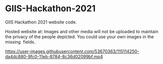 # GIIS-Hackathon-2021
GIIS Hackathon 2021 website code.

Hosted website at: 
Images and other media will not be uploaded to maintain the privacy of the people depicted. You could use your own images in the missing <img> fields.


https://user-images.githubusercontent.com/53670363/115114250-da4dc880-9fc0-11eb-8784-8c36d02099bf.mp4


